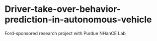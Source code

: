 # Driver-take-over-behavior-prediction-in-autonomous-vehicle
Ford-sponsored research project with Purdue NHanCE Lab

